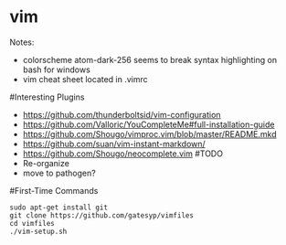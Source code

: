 # vim
Notes:
<br>
- colorscheme atom-dark-256 seems to break syntax highlighting on bash for windows
- vim cheat sheet located in .vimrc

#Interesting Plugins
- https://github.com/thunderboltsid/vim-configuration
- https://github.com/Valloric/YouCompleteMe#full-installation-guide
- https://github.com/Shougo/vimproc.vim/blob/master/README.mkd
- https://github.com/suan/vim-instant-markdown/
- https://github.com/Shougo/neocomplete.vim
#TODO
 - Re-organize
 - move to pathogen?

#First-Time Commands
```
sudo apt-get install git
git clone https://github.com/gatesyp/vimfiles
cd vimfiles
./vim-setup.sh
```
